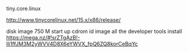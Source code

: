 tiny.core.linux

http://www.tinycorelinux.net/15.x/x86/release/

disk image 750 M 
start up cdrom id image
all the developer tools install
https://mega.nz/#!srZTgAzB!-lli1ffJM3M2yWVV4D8X6eYWVX_fpQ6ZQ8korCeBqYc


